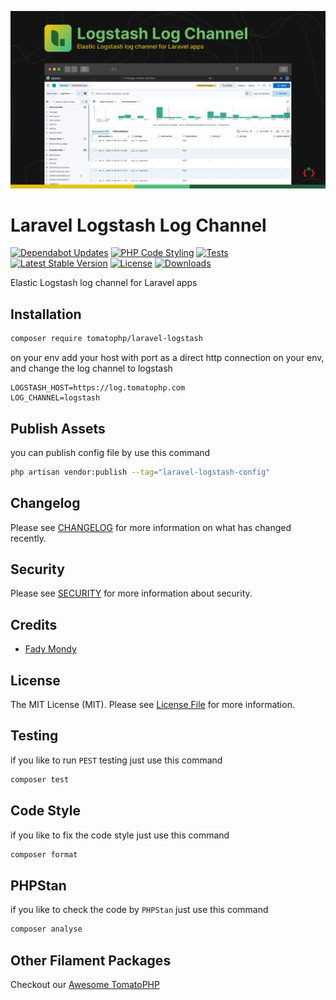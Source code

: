 ![Screenshot](https://raw.githubusercontent.com/tomatophp/laravel-logstash/master/arts/screenshot.jpg)

# Laravel Logstash Log Channel

[![Dependabot Updates](https://github.com/tomatophp/laravel-logstash/actions/workflows/dependabot/dependabot-updates/badge.svg)](https://github.com/tomatophp/laravel-logstash/actions/workflows/dependabot/dependabot-updates)
[![PHP Code Styling](https://github.com/tomatophp/laravel-logstash/actions/workflows/fix-php-code-styling.yml/badge.svg)](https://github.com/tomatophp/laravel-logstash/actions/workflows/fix-php-code-styling.yml)
[![Tests](https://github.com/tomatophp/laravel-logstash/actions/workflows/tests.yml/badge.svg)](https://github.com/tomatophp/laravel-logstash/actions/workflows/tests.yml)
[![Latest Stable Version](https://poser.pugx.org/tomatophp/laravel-logstash/version.svg)](https://packagist.org/packages/tomatophp/laravel-logstash)
[![License](https://poser.pugx.org/tomatophp/laravel-logstash/license.svg)](https://packagist.org/packages/tomatophp/laravel-logstash)
[![Downloads](https://poser.pugx.org/tomatophp/laravel-logstash/d/total.svg)](https://packagist.org/packages/tomatophp/laravel-logstash)

Elastic Logstash log channel for Laravel apps

## Installation

```bash
composer require tomatophp/laravel-logstash
```

on your env add your host with port as a direct http connection on your env, and change the log channel to logstash

```dotenv
LOGSTASH_HOST=https://log.tomatophp.com
LOG_CHANNEL=logstash
```

## Publish Assets

you can publish config file by use this command

```bash
php artisan vendor:publish --tag="laravel-logstash-config"
```

## Changelog

Please see [CHANGELOG](CHANGELOG.md) for more information on what has changed recently.

## Security

Please see [SECURITY](SECURITY.md) for more information about security.

## Credits

- [Fady Mondy](mailto:info@3x1.io)

## License

The MIT License (MIT). Please see [License File](LICENSE.md) for more information.

## Testing

if you like to run `PEST` testing just use this command

```bash
composer test
```

## Code Style

if you like to fix the code style just use this command

```bash
composer format
```

## PHPStan

if you like to check the code by `PHPStan` just use this command

```bash
composer analyse
```

## Other Filament Packages

Checkout our [Awesome TomatoPHP](https://github.com/tomatophp/awesome)
